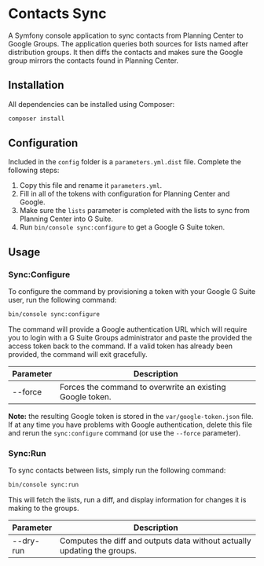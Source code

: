 # Contacts Sync
A Symfony console application to sync contacts from Planning Center to Google Groups. The application queries both sources for lists named after distribution groups. It then diffs the contacts and makes sure the Google group mirrors the contacts found in Planning Center.

## Installation
All dependencies can be installed using Composer:
```bash
composer install
```

## Configuration
Included in the `config` folder is a `parameters.yml.dist` file. Complete the following steps:
1. Copy this file and rename it `parameters.yml`.
2. Fill in all of the tokens with configuration for Planning Center and Google.
3. Make sure the `lists` parameter is completed with the lists to sync from Planning Center into G Suite.
4. Run `bin/console sync:configure` to get a Google G Suite token.

## Usage

### Sync:Configure
To configure the command by provisioning a token with your Google G Suite user, run the following command:
```bash
bin/console sync:configure
```
The command will provide a Google authentication URL which will require you to login with a G Suite Groups administrator and paste the provided the access token back to the command. If a valid token has already been provided, the command will exit gracefully.

| Parameter | Description |
| --------- | ----------- |
| --force   | Forces the command to overwrite an existing Google token. |

**Note:** the resulting Google token is stored in the `var/google-token.json` file. If at any time you have problems with Google authentication, delete this file and rerun the `sync:configure` command (or use the `--force` parameter).

### Sync:Run
To sync contacts between lists, simply run the following command:
```bash
bin/console sync:run
```
This will fetch the lists, run a diff, and display information for changes it is making to the groups.

| Parameter | Description |
| --------- | ----------- |
| --dry-run | Computes the diff and outputs data without actually updating the groups. |